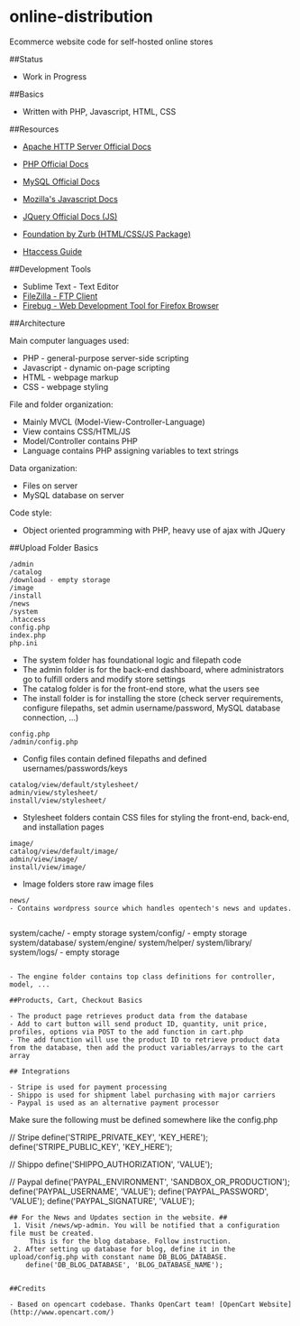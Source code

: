 online-distribution
===================

Ecommerce website code for self-hosted online stores

##Status

- Work in Progress

##Basics

- Written with PHP, Javascript, HTML, CSS

##Resources

- [Apache HTTP Server Official Docs](https://httpd.apache.org/)
- [PHP Official Docs](http://www.php.net/)
- [MySQL Official Docs](http://dev.mysql.com/)
- [Mozilla's Javascript Docs](https://developer.mozilla.org/en-US/docs/Web/JavaScript?redirectlocale=en-US&redirectslug=JavaScript)
- [JQuery Official Docs (JS)](http://jquery.com/)
- [Foundation by Zurb (HTML/CSS/JS Package)](http://foundation.zurb.com/)

- [Htaccess Guide](http://htaccess-guide.com/)

##Development Tools

- Sublime Text - Text Editor
- [FileZilla - FTP Client](https://filezilla-project.org/)
- [Firebug - Web Development Tool for Firefox Browser](https://getfirebug.com/whatisfirebug)

##Architecture

Main computer languages used:

- PHP - general-purpose server-side scripting
- Javascript - dynamic on-page scripting
- HTML - webpage markup
- CSS - webpage styling

File and folder organization:

- Mainly MVCL (Model-View-Controller-Language)
- View contains CSS/HTML/JS
- Model/Controller contains PHP
- Language contains PHP assigning variables to text strings

Data organization:

- Files on server
- MySQL database on server

Code style:

- Object oriented programming with PHP, heavy use of ajax with JQuery

##Upload Folder Basics

```
/admin
/catalog
/download - empty storage
/image
/install
/news
/system
.htaccess
config.php
index.php
php.ini
```

- The system folder has foundational logic and filepath code
- The admin folder is for the back-end dashboard, where administrators go to fulfill orders and modify store settings
- The catalog folder is for the front-end store, what the users see
- The install folder is for installing the store (check server requirements, configure filepaths, set admin username/password, MySQL database connection, ...)

```
config.php
/admin/config.php
```

- Config files contain defined filepaths and defined usernames/passwords/keys

```
catalog/view/default/stylesheet/
admin/view/stylesheet/
install/view/stylesheet/
```

- Stylesheet folders contain CSS files for styling the front-end, back-end, and installation pages

```
image/
catalog/view/default/image/
admin/view/image/
install/view/image/
```

- Image folders store raw image files


```
news/
- Contains wordpress source which handles opentech's news and updates.


```
system/cache/ - empty storage
system/config/ - empty storage
system/database/
system/engine/
system/helper/
system/library/
system/logs/ - empty storage
```

- The engine folder contains top class definitions for controller, model, ...

##Products, Cart, Checkout Basics

- The product page retrieves product data from the database
- Add to cart button will send product ID, quantity, unit price, profiles, options via POST to the add function in cart.php
- The add function will use the product ID to retrieve product data from the database, then add the product variables/arrays to the cart array

## Integrations

- Stripe is used for payment processing
- Shippo is used for shipment label purchasing with major carriers
- Paypal is used as an alternative payment processor

```
Make sure the following must be defined somewhere like the config.php

// Stripe
define('STRIPE_PRIVATE_KEY', 'KEY_HERE');
define('STRIPE_PUBLIC_KEY', 'KEY_HERE');

// Shippo
define('SHIPPO_AUTHORIZATION', 'VALUE');

// Paypal
define('PAYPAL_ENVIRONMENT', 'SANDBOX_OR_PRODUCTION');  
define('PAYPAL_USERNAME', 'VALUE');
define('PAYPAL_PASSWORD', 'VALUE');
define('PAYPAL_SIGNATURE', 'VALUE');


```
## For the News and Updates section in the website. ##
 1. Visit /news/wp-admin. You will be notified that a configuration file must be created.
     This is for the blog database. Follow instruction.
 2. After setting up database for blog, define it in the upload/config.php with constant name DB_BLOG_DATABASE.
    define('DB_BLOG_DATABASE', 'BLOG_DATABASE_NAME');


##Credits

- Based on opencart codebase. Thanks OpenCart team! [OpenCart Website](http://www.opencart.com/)